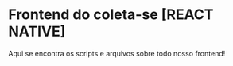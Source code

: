 # Frontend do coleta-se [REACT NATIVE]

Aqui se encontra os scripts e arquivos sobre todo nosso frontend!
